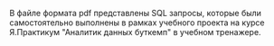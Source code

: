 В файле формата pdf представлены SQL запросы, которые были самостоятельно выполнены в рамках учебного проекта на курсе Я.Практикум "Аналитик данных буткемп" в учебном тренажере.
